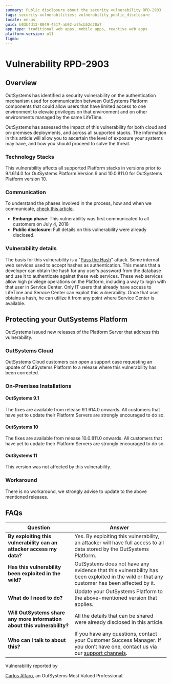 ```yaml
---
summary: Public disclosure about the security vulnerability RPD-2903
tags: security-vulnerabilities; vulnerability_public_disclosure
locale: en-us
guid: b03b4d13-8049-4517-ab02-a75cb52d20a7
app_type: traditional web apps, mobile apps, reactive web apps
platform-version: o11
figma:
---
```


# Vulnerability RPD-2903

## Overview

OutSystems has identified a security vulnerability on the authentication mechanism used for communication between OutSystems Platform components that could allow users that have limited access to one environment to elevate privileges on that environment and on other environments managed by the same LifeTime.

OutSystems has assessed the impact of this vulnerability for both cloud and on-premises deployments, and across all supported stacks. The information in this article will allow you to ascertain the level of exposure your systems may have, and how you should proceed to solve the threat.

### Technology Stacks

This vulnerability affects all supported Platform stacks in versions prior to 9.1.614.0 for OutSystems Platform Version 9 and 10.0.811.0 for OutSystems Platform version 10.

### Communication
To understand the phases involved in the process, how and when we communicate, [check this article](https://success.outsystems.com/Support/Security/Vulnerabilities).

   * **Embargo phase**: This vulnerability was first communicated to all customers on July 4, 2018
   * **Public disclosure**: Full details on this vulnerability were already disclosed.

### Vulnerability details

The basis for this vulnerability is a "[Pass the Hash](https://en.wikipedia.org/wiki/Pass_the_hash)" attack. Some internal web services used to accept hashes as authentication. This means that a developer can obtain the hash for any user’s password from the database and use it to authenticate against these web services. These web services allow high privilege operations on the Platform, including a way to login with that user in Service Center. Only IT users that already have access to LifeTime and Service Center can exploit this vulnerability. Once that user obtains a hash, he can utilize it from any point where Service Center is available.

## Protecting your OutSystems Platform

OutSystems issued new releases of the Platform Server that address this vulnerability.

### OutSystems Cloud

OutSystems Cloud customers can open a support case requesting an update of OutSystems Platform to a release where this vulnerability has been corrected.

### On-Premises Installations

#### OutSystems 9.1

The fixes are available from release 9.1.614.0 onwards. All customers that have yet to update their Platform Servers are strongly encouraged to do so.

#### OutSystems 10

The fixes are available from release 10.0.811.0 onwards. All customers that have yet to update their Platform Servers are strongly encouraged to do so.

#### OutSystems 11

This version was not affected by this vulnerability.

### Workaround

There is no workaround, we strongly advise to update to the above mentioned releases.

## FAQs

| Question         | Answer                                             |
|--------------------------------------------------------------------------|---------------------------------------------------------------------------------------------------------------------------------------------------------------------|
| **By exploiting this vulnerability can an attacker access my data?**         | Yes. By exploiting this vulnerability, an attacker will have full access to all data stored by the OutSystems Platform.                                             |
| **Has this vulnerability been exploited in the wild?**                   | OutSystems does not have any evidence that this vulnerability has been exploited in the wild or that any customer has been affected by it.                          |
| **What do I need to do?**                                                | Update your OutSystems Platform to the above-mentioned version that applies.             |
| **Will OutSystems share any more information about this vulnerability?** | All the details that can be shared were already disclosed in this article.                                |
| **Who can I talk to about this?**                                        | If you have any questions, contact your Customer Success Manager. If you don’t have one, contact us via our [support channels](https://www.outsystems.com/legal/success/contact-outsystems-technical-support/). |




 
<div class="info" markdown="1">
Vulnerability reported by

[Carlos Alfaro](https://www.outsystems.com/profile/15434/carlos-alfaro/), an OutSystems Most Valued Professional.
</div>

